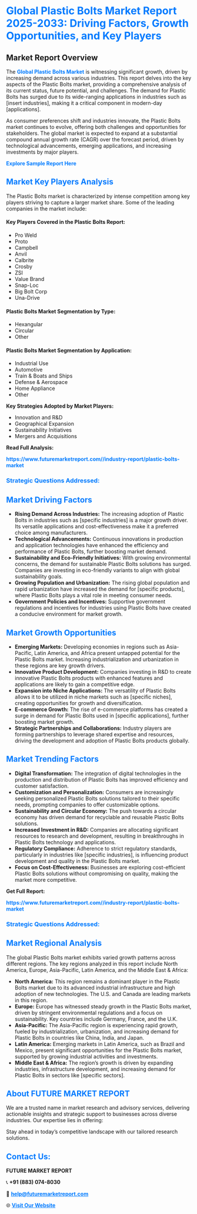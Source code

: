 <h1 style="color: #007BFF;">Global Plastic Bolts Market Report 2025-2033: Driving Factors, Growth Opportunities, and Key Players</h1>

<section id="overview">
<h2>Market Report Overview</h2>
<p>The <a href="https://www.futuremarketreport.com//industry-report/plastic-bolts-market" style="color: #007BFF; text-decoration: none;"><strong>Global Plastic Bolts Market</strong></a> is witnessing significant growth, driven by increasing demand across various industries. This report delves into the key aspects of the Plastic Bolts market, providing a comprehensive analysis of its current status, future potential, and challenges. The demand for Plastic Bolts has surged due to its wide-ranging applications in industries such as [insert industries], making it a critical component in modern-day [applications].</p>
<p>As consumer preferences shift and industries innovate, the Plastic Bolts market continues to evolve, offering both challenges and opportunities for stakeholders. The global market is expected to expand at a substantial compound annual growth rate (CAGR) over the forecast period, driven by technological advancements, emerging applications, and increasing investments by major players.</p>
</section>

<section id="overview">
<p><a href="https://www.futuremarketreport.com//request-sample/reportId=90573" style="color: #007BFF; text-decoration: none;"><strong>Explore Sample Report Here</strong></a></p>
</section>

<section id="key-players">
<h2 style="color: #007BFF;">Market Key Players Analysis</h2>
<p>The Plastic Bolts market is characterized by intense competition among key players striving to capture a larger market share. Some of the leading companies in the market include:</p>
<h4>Key Players Covered in the Plastic Bolts Report:</h4>
<ul><li>Pro Weld</li><li>Proto</li><li>Campbell</li><li>Anvil</li><li>Calbrite</li><li>Crosby</li><li>ZSI</li><li>Value Brand</li><li>Snap-Loc</li><li>Big Bolt Corp</li><li>Una-Drive</li></ul>
<h4>Plastic Bolts Market Segmentation by Type:</h4>
<ul><li>Hexangular</li><li>Circular</li><li>Other</li></ul>

<h4>Plastic Bolts Market Segmentation by Application:</h4>
<ul><li>Industrial Use</li><li>Automotive</li><li>Train &amp; Boats and Ships</li><li>Defense &amp; Aerospace</li><li>Home Appliance</li><li>Other</li></ul>
<p><strong>Key Strategies Adopted by Market Players:</strong></p>
<ul>
<li>Innovation and R&D</li>
<li>Geographical Expansion</li>
<li>Sustainability Initiatives</li>
<li>Mergers and Acquisitions</li>
</ul>
</section>

<section>
<p><strong>Read Full Analysis: </strong></p><a href="https://www.futuremarketreport.com//industry-report/plastic-bolts-market" style="color: #007BFF; text-decoration: none;"><strong>https://www.futuremarketreport.com//industry-report/plastic-bolts-market</strong></a>
<h3 style="color: #007BFF;">Strategic Questions Addressed:</h3>
</section>

<section id="driving-factors">
<h2 style="color: #007BFF;">Market Driving Factors</h2>
<ul>
<li><strong>Rising Demand Across Industries:</strong> The increasing adoption of Plastic Bolts in industries such as [specific industries] is a major growth driver. Its versatile applications and cost-effectiveness make it a preferred choice among manufacturers.</li>
<li><strong>Technological Advancements:</strong> Continuous innovations in production and application technologies have enhanced the efficiency and performance of Plastic Bolts, further boosting market demand.</li>
<li><strong>Sustainability and Eco-Friendly Initiatives:</strong> With growing environmental concerns, the demand for sustainable Plastic Bolts solutions has surged. Companies are investing in eco-friendly variants to align with global sustainability goals.</li>
<li><strong>Growing Population and Urbanization:</strong> The rising global population and rapid urbanization have increased the demand for [specific products], where Plastic Bolts plays a vital role in meeting consumer needs.</li>
<li><strong>Government Policies and Incentives:</strong> Supportive government regulations and incentives for industries using Plastic Bolts have created a conducive environment for market growth.</li>
</ul>
</section>

<section id="growth-opportunities">
<h2 style="color: #007BFF;">Market Growth Opportunities</h2>
<ul>
<li><strong>Emerging Markets:</strong> Developing economies in regions such as Asia-Pacific, Latin America, and Africa present untapped potential for the Plastic Bolts market. Increasing industrialization and urbanization in these regions are key growth drivers.</li>
<li><strong>Innovative Product Development:</strong> Companies investing in R&D to create innovative Plastic Bolts products with enhanced features and applications are likely to gain a competitive edge.</li>
<li><strong>Expansion into Niche Applications:</strong> The versatility of Plastic Bolts allows it to be utilized in niche markets such as [specific niches], creating opportunities for growth and diversification.</li>
<li><strong>E-commerce Growth:</strong> The rise of e-commerce platforms has created a surge in demand for Plastic Bolts used in [specific applications], further boosting market growth.</li>
<li><strong>Strategic Partnerships and Collaborations:</strong> Industry players are forming partnerships to leverage shared expertise and resources, driving the development and adoption of Plastic Bolts products globally.</li>
</ul>
</section>

<section id="trending-factors">
<h2 style="color: #007BFF;">Market Trending Factors</h2>
<ul>
<li><strong>Digital Transformation:</strong> The integration of digital technologies in the production and distribution of Plastic Bolts has improved efficiency and customer satisfaction.</li>
<li><strong>Customization and Personalization:</strong> Consumers are increasingly seeking personalized Plastic Bolts solutions tailored to their specific needs, prompting companies to offer customizable options.</li>
<li><strong>Sustainability and Circular Economy:</strong> The push towards a circular economy has driven demand for recyclable and reusable Plastic Bolts solutions.</li>
<li><strong>Increased Investment in R&D:</strong> Companies are allocating significant resources to research and development, resulting in breakthroughs in Plastic Bolts technology and applications.</li>
<li><strong>Regulatory Compliance:</strong> Adherence to strict regulatory standards, particularly in industries like [specific industries], is influencing product development and quality in the Plastic Bolts market.</li>
<li><strong>Focus on Cost-Effectiveness:</strong> Businesses are exploring cost-efficient Plastic Bolts solutions without compromising on quality, making the market more competitive.</li>
</ul>
</section>

<section>
<p><strong>Get Full Report: </strong></p><a href="https://www.futuremarketreport.com//industry-report/plastic-bolts-market" style="color: #007BFF; text-decoration: none;"><strong>https://www.futuremarketreport.com//industry-report/plastic-bolts-market</strong></a>
<h3 style="color: #007BFF;">Strategic Questions Addressed:</h3>
</section>


<section id="regional-analysis">
<h2 style="color: #007BFF;">Market Regional Analysis</h2>
<p>The global Plastic Bolts market exhibits varied growth patterns across different regions. The key regions analyzed in this report include North America, Europe, Asia-Pacific, Latin America, and the Middle East & Africa:</p>
<ul>
<li><strong>North America:</strong> This region remains a dominant player in the Plastic Bolts market due to its advanced industrial infrastructure and high adoption of new technologies. The U.S. and Canada are leading markets in this region.</li>
<li><strong>Europe:</strong> Europe has witnessed steady growth in the Plastic Bolts market, driven by stringent environmental regulations and a focus on sustainability. Key countries include Germany, France, and the U.K.</li>
<li><strong>Asia-Pacific:</strong> The Asia-Pacific region is experiencing rapid growth, fueled by industrialization, urbanization, and increasing demand for Plastic Bolts in countries like China, India, and Japan.</li>
<li><strong>Latin America:</strong> Emerging markets in Latin America, such as Brazil and Mexico, present significant opportunities for the Plastic Bolts market, supported by growing industrial activities and investments.</li>
<li><strong>Middle East & Africa:</strong> The region’s growth is driven by expanding industries, infrastructure development, and increasing demand for Plastic Bolts in sectors like [specific sectors].</li>
</ul>
</section>

<footer>
<h2 style="color: #007BFF;">About FUTURE MARKET REPORT</h2>
<p>We are a trusted name in market research and advisory services, delivering actionable insights and strategic support to businesses across diverse industries. Our expertise lies in offering:</p>

<p>Stay ahead in today’s competitive landscape with our tailored research solutions.</p>

<h2 style="color: #007BFF;">Contact Us:</h2>
<p><strong>FUTURE MARKET REPORT</strong></p>
<p>📞 <strong>+91 (883) 074-8030</strong></p>
<p>📧 <strong><a href="mailto:help@futuremarketreport.com" style="color: #007BFF;">help@futuremarketreport.com</a></strong></p>
<p>🌐 <strong><a href="https://www.futuremarketreport.com/" style="color: #007BFF;">Visit Our Website</a></strong></p>
</footer>